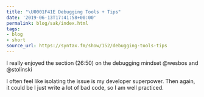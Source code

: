 ```yaml
---
title: "\U0001F41E Debugging Tools + Tips"
date: '2019-06-13T17:41:58+00:00'
permalink: blog/sak/index.html
tags:
- blog
- short
source_url: https://syntax.fm/show/152/debugging-tools-tips
---
```


I really enjoyed the section (26:50) on the debugging mindset @wesbos and @stolinski

I often feel like isolating the issue is my developer superpower. Then again, it could be I just write a lot of bad code, so I am well practiced.
